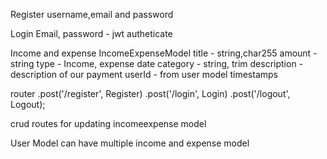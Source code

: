 <!-- Server update to mySql -->

Register
username,email and password

Login 
Email, password - jwt autheticate

Income and expense
IncomeExpenseModel
title - string,char255
amount - string
type - Income, expense
date 
category - string, trim
description - description of our payment
userId - from user model
timestamps


router
  .post('/register', Register)
  .post('/login', Login)
  .post('/logout', Logout);

crud routes for updating incomeexpense model



User Model can have multiple income and expense model

